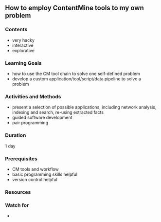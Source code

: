 ## How to employ ContentMine tools to my own problem

### Contents

* very hacky
* interactive
* explorative

### Learning Goals

* how to use the CM tool chain to solve one self-defined problem
* develop a custom application/tool/script/data pipeline to solve a problem


### Activities and Methods

* present a selection of possible applications, including network analysis, indexing and search, re-using extracted facts
* guided software development
* pair programming


### Duration

1 day


### Prerequisites

* CM tools and workflow
* basic programming skills helpful
* version control helpful


### Resources



### Watch for

* 